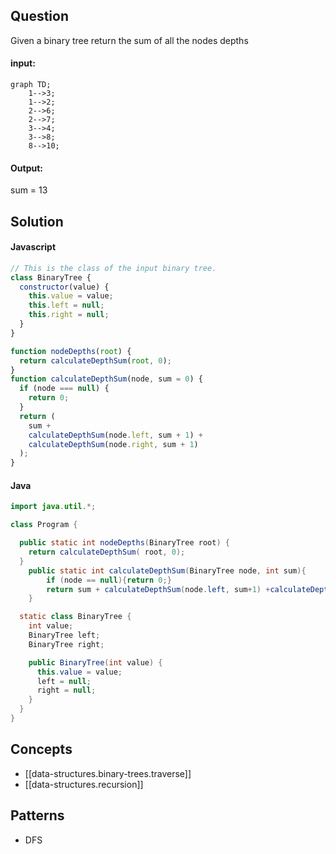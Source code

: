 
## Question

Given a binary tree return the sum of all the nodes depths

#### input:

```mermaid
graph TD;
    1-->3;
    1-->2;
    2-->6;
    2-->7;
    3-->4;
    3-->8;
    8-->10;
```

#### Output:

sum = 13

## Solution

#### Javascript

```javascript
// This is the class of the input binary tree.
class BinaryTree {
  constructor(value) {
    this.value = value;
    this.left = null;
    this.right = null;
  }
}

function nodeDepths(root) {
  return calculateDepthSum(root, 0);
}
function calculateDepthSum(node, sum = 0) {
  if (node === null) {
    return 0;
  }
  return (
    sum +
    calculateDepthSum(node.left, sum + 1) +
    calculateDepthSum(node.right, sum + 1)
  );
}
```

#### Java

```java
import java.util.*;

class Program {

  public static int nodeDepths(BinaryTree root) {
    return calculateDepthSum( root, 0);
  }
	public static int calculateDepthSum(BinaryTree node, int sum){
		if (node == null){return 0;}
		return sum + calculateDepthSum(node.left, sum+1) +calculateDepthSum(node.right, sum+1);
	}

  static class BinaryTree {
    int value;
    BinaryTree left;
    BinaryTree right;

    public BinaryTree(int value) {
      this.value = value;
      left = null;
      right = null;
    }
  }
}

```

## Concepts

- [[data-structures.binary-trees.traverse]]
- [[data-structures.recursion]]

## Patterns

- DFS
